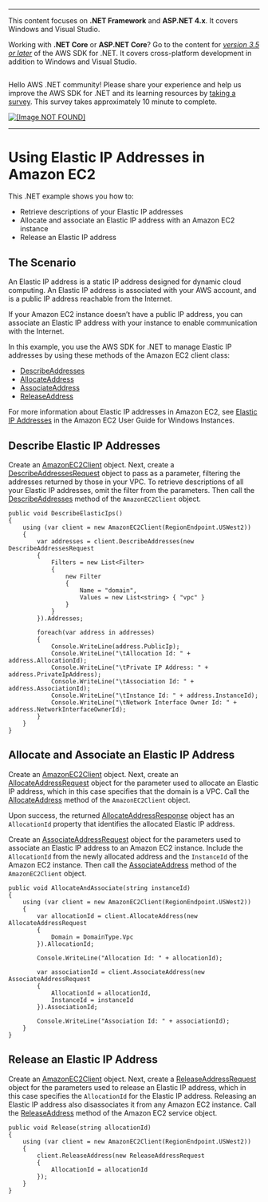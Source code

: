 --------

This content focuses on **\.NET Framework** and **ASP\.NET 4\.x**\. It covers Windows and Visual Studio\.

Working with **\.NET Core** or **ASP\.NET Core**? Go to the content for *[version 3\.5 or later](https://docs.aws.amazon.com/sdk-for-net/latest/developer-guide/welcome.html)* of the AWS SDK for \.NET\. It covers cross\-platform development in addition to Windows and Visual Studio\.

## <a name="w8aab3b5"></a>

Hello AWS \.NET community\! Please share your experience and help us improve the AWS SDK for \.NET and its learning resources by [taking a survey](https://amazonmr.au1.qualtrics.com/jfe/form/SV_bqfQLfZ5nhFUiV0)\. This survey takes approximately 10 minute to complete\.

 [ ![\[Image NOT FOUND\]](http://docs.aws.amazon.com/sdk-for-net/v3/developer-guide/images/SurveyButton.png) ](https://amazonmr.au1.qualtrics.com/jfe/form/SV_bqfQLfZ5nhFUiV0)

--------

# Using Elastic IP Addresses in Amazon EC2<a name="ec2-example-elastic-ip-addresses"></a>

This \.NET example shows you how to:
+ Retrieve descriptions of your Elastic IP addresses
+ Allocate and associate an Elastic IP address with an Amazon EC2 instance
+ Release an Elastic IP address

## The Scenario<a name="the-scenario"></a>

An Elastic IP address is a static IP address designed for dynamic cloud computing\. An Elastic IP address is associated with your AWS account, and is a public IP address reachable from the Internet\.

If your Amazon EC2 instance doesn’t have a public IP address, you can associate an Elastic IP address with your instance to enable communication with the Internet\.

In this example, you use the AWS SDK for \.NET to manage Elastic IP addresses by using these methods of the Amazon EC2 client class:
+  [DescribeAddresses](https://docs.aws.amazon.com/sdkfornet/v3/apidocs/items/EC2/MEC2DescribeAddressesDescribeAddressesRequest.html) 
+  [AllocateAddress](https://docs.aws.amazon.com/sdkfornet/v3/apidocs/items/EC2/MEC2AllocateAddressAllocateAddressRequest.html) 
+  [AssociateAddress](https://docs.aws.amazon.com/sdkfornet/v3/apidocs/items/EC2/MEC2AssociateAddressAssociateAddressRequest.html) 
+  [ReleaseAddress](https://docs.aws.amazon.com/sdkfornet/v3/apidocs/items/EC2/MEC2ReleaseAddressReleaseAddressRequest.html) 

For more information about Elastic IP addresses in Amazon EC2, see [Elastic IP Addresses](https://docs.aws.amazon.com/AWSEC2/latest/WindowsGuide/elastic-ip-addresses-eip.html) in the Amazon EC2 User Guide for Windows Instances\.

## Describe Elastic IP Addresses<a name="describe-elastic-ip-addresses"></a>

Create an [AmazonEC2Client](https://docs.aws.amazon.com/sdkfornet/v3/apidocs/items/EC2/TEC2Client.html) object\. Next, create a [DescribeAddressesRequest](https://docs.aws.amazon.com/sdkfornet/v3/apidocs/items/EC2/TDescribeAddressesRequest.html) object to pass as a parameter, filtering the addresses returned by those in your VPC\. To retrieve descriptions of all your Elastic IP addresses, omit the filter from the parameters\. Then call the [DescribeAddresses](https://docs.aws.amazon.com/sdkfornet/v3/apidocs/items/EC2/MEC2DescribeAddressesDescribeAddressesRequest.html) method of the `AmazonEC2Client` object\.

```
public void DescribeElasticIps()
{
    using (var client = new AmazonEC2Client(RegionEndpoint.USWest2))
    {
        var addresses = client.DescribeAddresses(new DescribeAddressesRequest
        {
            Filters = new List<Filter>
            {
                new Filter
                {
                    Name = "domain",
                    Values = new List<string> { "vpc" }
                }
            }
        }).Addresses;

        foreach(var address in addresses)
        {
            Console.WriteLine(address.PublicIp);
            Console.WriteLine("\tAllocation Id: " + address.AllocationId);
            Console.WriteLine("\tPrivate IP Address: " + address.PrivateIpAddress);
            Console.WriteLine("\tAssociation Id: " + address.AssociationId);
            Console.WriteLine("\tInstance Id: " + address.InstanceId);
            Console.WriteLine("\tNetwork Interface Owner Id: " + address.NetworkInterfaceOwnerId);
        }
    }
}
```

## Allocate and Associate an Elastic IP Address<a name="allocate-and-associate-an-elastic-ip-address"></a>

Create an [AmazonEC2Client](https://docs.aws.amazon.com/sdkfornet/v3/apidocs/items/EC2/TEC2Client.html) object\. Next, create an [AllocateAddressRequest](https://docs.aws.amazon.com/sdkfornet/v3/apidocs/items/EC2/TAllocateAddressRequest.html) object for the parameter used to allocate an Elastic IP address, which in this case specifies that the domain is a VPC\. Call the [AllocateAddress](https://docs.aws.amazon.com/sdkfornet/v3/apidocs/items/EC2/MEC2AllocateAddressAllocateAddressRequest.html) method of the `AmazonEC2Client` object\.

Upon success, the returned [AllocateAddressResponse](https://docs.aws.amazon.com/sdkfornet/v3/apidocs/items/EC2/TAllocateAddressResponse.html) object has an `AllocationId` property that identifies the allocated Elastic IP address\.

Create an [AssociateAddressRequest](https://docs.aws.amazon.com/sdkfornet/v3/apidocs/items/EC2/TAssociateAddressRequest.html) object for the parameters used to associate an Elastic IP address to an Amazon EC2 instance\. Include the `AllocationId` from the newly allocated address and the `InstanceId` of the Amazon EC2 instance\. Then call the [AssociateAddress](https://docs.aws.amazon.com/sdkfornet/v3/apidocs/items/EC2/MEC2AssociateAddressAssociateAddressRequest.html) method of the `AmazonEC2Client` object\.

```
public void AllocateAndAssociate(string instanceId)
{
    using (var client = new AmazonEC2Client(RegionEndpoint.USWest2))
    {
        var allocationId = client.AllocateAddress(new AllocateAddressRequest
        {
            Domain = DomainType.Vpc
        }).AllocationId;

        Console.WriteLine("Allocation Id: " + allocationId);

        var associationId = client.AssociateAddress(new AssociateAddressRequest
        {
            AllocationId = allocationId,
            InstanceId = instanceId
        }).AssociationId;

        Console.WriteLine("Association Id: " + associationId);
    }
}
```

## Release an Elastic IP Address<a name="release-an-elastic-ip-address"></a>

Create an [AmazonEC2Client](https://docs.aws.amazon.com/sdkfornet/v3/apidocs/items/EC2/TEC2Client.html) object\. Next, create a [ReleaseAddressRequest](https://docs.aws.amazon.com/sdkfornet/v3/apidocs/items/EC2/TReleaseAddressRequest.html) object for the parameters used to release an Elastic IP address, which in this case specifies the `AllocationId` for the Elastic IP address\. Releasing an Elastic IP address also disassociates it from any Amazon EC2 instance\. Call the [ReleaseAddress](https://docs.aws.amazon.com/sdkfornet/v3/apidocs/items/EC2/MEC2ReleaseAddressReleaseAddressRequest.html) method of the Amazon EC2 service object\.

```
public void Release(string allocationId)
{
    using (var client = new AmazonEC2Client(RegionEndpoint.USWest2))
    {
        client.ReleaseAddress(new ReleaseAddressRequest
        {
            AllocationId = allocationId
        });
    }
}
```